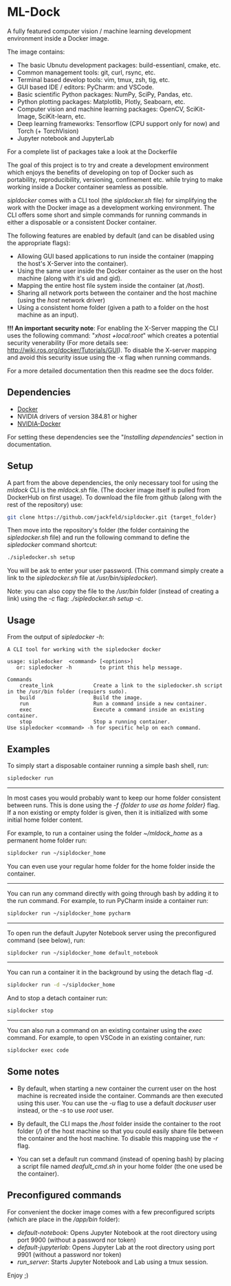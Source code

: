 # ML-Dock

A fully featured computer vision / machine learning development environment inside a Docker image.

The image contains:
- The basic Ubnutu development packages: build-essentianl, cmake, etc.
- Common management tools: git, curl, rsync, etc.
- Terminal based develop tools: vim, tmux, zsh, tig, etc.
- GUI based IDE / editors: PyCharm: and VSCode.
- Basic scientific Python packages: NumPy, SciPy, Pandas, etc.
- Python plotting packages: Matplotlib, Plotly, Seaboarn, etc.
- Computer vision and machine learning packages: OpenCV, SciKit-Image, SciKit-learn, etc.
- Deep learning frameworks: Tensorflow (CPU support only for now) and Torch (+ TorchVision)
- Jupyter notebook and JupyterLab

For a complete list of packages take a look at the Dockerfile

The goal of this project is to try and create a development environment which enjoys the benefits of developing
on top of Docker such as portability, reproducibility, versioning, confinement etc. while trying to make
working inside a Docker container seamless as possible.

*sipldocker* comes with a CLI tool (the *sipldocker.sh* file) for simplifying the work with the Docker image as a development
working environment. The CLI offers some short and simple commands for running commands in either a disposable or a 
consistent Docker container. 

The following features are enabled by default (and can be disabled using the appropriate flags):
- Allowing GUI based applications to run inside the container (mapping the host's X-Server into the container).
- Using the same user inside the Docker container as the user on the host machine (along with it's uid and gid).
- Mapping the entire host file system inside the container (at */host*).
- Sharing all network ports between the container and the host machine (using the *host* network driver)
- Using a consistent home folder (given a path to a folder on the host machine as an input).

**!!! An important security note**: For enabling the X-Server mapping the CLI uses the following command:
"*xhost +local:root*" which creates a potential security venerability (For more details see:
http://wiki.ros.org/docker/Tutorials/GUI). To disable the X-server mapping and avoid this security issue 
using the -x flag when running commands.

For a more detailed documentation then this readme see the docs folder.

## Dependencies
- [Docker](https://www.docker.com/)
- NVIDIA drivers of version 384.81 or higher
- [NVIDIA-Docker](https://github.com/NVIDIA/nvidia-docker)

For setting these dependencies see the "*Installing dependencies*" section in documentation.

## Setup
A part from the above dependencies, the only necessary tool for using the *mldock* CLI is the *mldock.sh* file.
(The docker image itself is pulled from DockerHub on first usage). To download the file from github (along with
the rest of the repository) use:
``` bash
git clone https://github.com/jackfeld/sipldocker.git {target_folder}
```

Then move into the repository's folder (the folder containing the *sipledocker.sh* file) and run the following command 
to define the *sipledocker* command shortcut:
```bash
./sipledocker.sh setup
```
You will be ask to enter your user password.
(This command simply create a link to the *sipledocker.sh* file at */usr/bin/sipledocker*).

Note: you can also copy the file to the */usr/bin* folder (instead of creating a link) using the *-c* flag: *./sipledocker.sh setup -c*.

## Usage
From the output of *sipledocker -h*:
```
A CLI tool for working with the sipledocker docker

usage: sipledocker  <command> [<options>]
   or: sipledocker -h         to print this help message.

Commands
    create_link             Create a link to the sipledocker.sh script in the /usr/bin folder (requiers sudo).
    build                   Build the image.
    run                     Run a command inside a new container.
    exec                    Execute a command inside an existing container.
    stop                    Stop a running container.
Use sipledocker <command> -h for specific help on each command.
```

## Examples
To simply start a disposable container running a simple bash shell, run:
```bash
sipledocker run
```

---

In most cases you would probably want to keep our home folder consistent between runs. This is done using the
*-f {folder to use as home folder}* flag. If a non existing or empty folder is given, then it is initialized with
some initial home folder content. 

For example, to run a container using the folder *~/mldock_home* as a permanent home folder run:
```bash
sipldocker run ~/sipldocker_home
```
You can even use your regular home folder for the home folder inside the container.

---

You can run any command directly with going through bash by adding it to the run command. For example, to 
run PyCharm inside a container run:
```bash
sipldocker run ~/sipldocker_home pycharm
```

---

To open run the default Jupyter Notebook server using the preconfigured command (see below), run:
```bash
sipldocker run ~/sipldocker_home default_notebook
```

---

You can run a container it in the background by using the detach flag *-d*.
```bash
sipldocker run -d ~/sipldocker_home
```

And to stop a detach container run:
```bash
sipldocker stop
```

---

You can also run a command on an existing container using the *exec* command.  For example, to open VSCode 
in an existing container, run:
```bash
sipldocker exec code
```

## Some notes
- By default, when starting a new container the current user on the host machine is recreated inside the container. 
Commands are then executed using this user. You can use the *-u* flag to use a default *dockuser* user instead, or 
the *-s* to use *root* user.

- By default, the CLI maps the */host* folder inside the container to the root folder (*/*) of the host
machine so that you could easily share file between the container and the host machine. To disable this mapping
use the *-r* flag.

- You can set a default run command (instead of opening bash) by placing a script file named *deafult_cmd.sh*
in your home folder (the one used be the container).


## Preconfigured commands
For convenient the docker image comes with a few preconfigured scripts (which are place in the */app/bin* folder):
- *default-notebook*: Opens Jupyter Notebook at the root directory using port 9900 (without a password nor token)
- *default-jupyterlab*: Opens Jupyter Lab at the root directory using port 9901 (without a password nor token)
- *run_server*: Starts Jupyter Notebook and Lab using a tmux session.

Enjoy ;)
